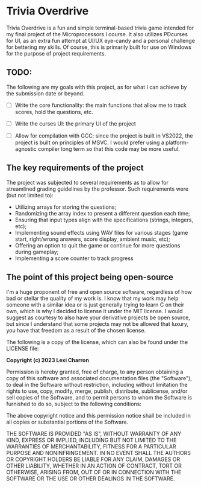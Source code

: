# Trivia Overdrive
Trivia Overdrive is a fun and simple terminal-based trivia game intended for my final project of the Microprocessors I course. It also utilizes PDcurses for UI, as an extra fun attempt at UI/UX eye-candy and a personal challenge for bettering my skills. Of course, this is primarily built for use on Windows for the purpose of project requirements.

## TODO:
The following are my goals with this project, as for what I can achieve by the submission date or beyond.
- [ ] Write the core functionality: the main functions that allow me to track scores, hold the questions, etc.
- [ ] Write the curses UI: the primary UI of the project
- [ ] Allow for compilation with GCC: since the project is built in VS2022, the project is built on principles of MSVC. I would prefer using a platform-agnostic compiler long term so that this code may be more useful. 


## The key requirements of the project
The project was subjected to several requirements as to allow for streamlined grading guidelines by the professor. Such requirements were (but not limited to):
* Utilizing arrays for storing the questions;
* Randomizing the array index to present a different question each time;
* Ensuring that input types align with the specifications (strings, integers, etc);
* Implementing sound effects using WAV files for various stages (game start, right/wrong answers, score display, ambient music, etc);
* Offering an option to quit the game or continue for more questions during gameplay;
* Implementing a score counter to track progress

## The point of this project being open-source
I'm a huge proponent of free and open source software, regardless of how bad or stellar the quality of my work is. I know that my work may help someone with a similar idea or is just generally trying to learn C on their own, which is why I decided to license it under the MIT license. I would suggest as courtesy to also have your derivative projects be open source, but since I understand that some projects may not be allowed that luxury, you have that freedom as a result of the chosen license.

The following is a copy of the license, which can also be found under the LICENSE file:



**Copyright (c) 2023 Lexi Charron**

Permission is hereby granted, free of charge, to any person obtaining a copy
of this software and associated documentation files (the "Software"), to deal
in the Software without restriction, including without limitation the rights
to use, copy, modify, merge, publish, distribute, sublicense, and/or sell
copies of the Software, and to permit persons to whom the Software is
furnished to do so, subject to the following conditions:

The above copyright notice and this permission notice shall be included in all
copies or substantial portions of the Software.

THE SOFTWARE IS PROVIDED "AS IS", WITHOUT WARRANTY OF ANY KIND, EXPRESS OR
IMPLIED, INCLUDING BUT NOT LIMITED TO THE WARRANTIES OF MERCHANTABILITY,
FITNESS FOR A PARTICULAR PURPOSE AND NONINFRINGEMENT. IN NO EVENT SHALL THE
AUTHORS OR COPYRIGHT HOLDERS BE LIABLE FOR ANY CLAIM, DAMAGES OR OTHER
LIABILITY, WHETHER IN AN ACTION OF CONTRACT, TORT OR OTHERWISE, ARISING FROM,
OUT OF OR IN CONNECTION WITH THE SOFTWARE OR THE USE OR OTHER DEALINGS IN THE
SOFTWARE.
